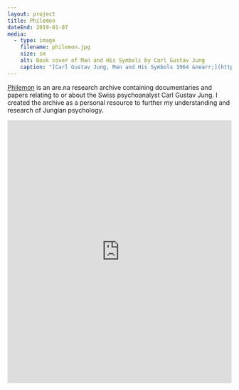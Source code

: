 ```yaml
---
layout: project
title: Philemon
dateEnd: 2019-01-07
media:
  - type: image
    filename: philemon.jpg
    size: sm
    alt: Book cover of Man and His Symbols by Carl Gustav Jung
    caption: "[Carl Gustav Jung, Man and His Symbols 1964 &nearr;](https://www.goodreads.com/book/show/123632.Man_and_His_Symbols)"
---
```


[Philemon](https://are.na/tom-y/philemon) is an are.na research archive containing documentaries and papers relating to or about the Swiss psychoanalyst Carl Gustav Jung. I created the archive as a personal resource to further my understanding and research of Jungian psychology.

<iframe style="border:none;" width="100%" height="590" src="https://www.are.na/tom-y/philemon/embed" title="Tom Hackshaw’s Are.na channel “Philemon”"></iframe>
